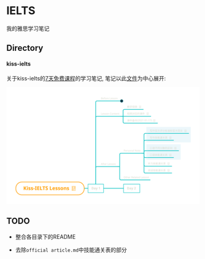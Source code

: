# IELTS

我的雅思学习笔记



## Directory

#### kiss-ielts

关于kiss-ielts的[7天免费课程](https://kissielts.com/courses/7-self-study/1-7-day-free-course)的学习笔记, 笔记以此[文件](kiss-ielts/Kiss-IELTS-Lessons.xmind)为中心展开:

![](./kiss-ielts/img/Kiss-IELTS-Lessons.svg)



## TODO

- 整合各目录下的README

- 去除`official article.md`中技能通关表的部分
